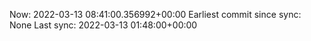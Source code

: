 Now: 2022-03-13 08:41:00.356992+00:00 Earliest commit since sync: None Last sync: 2022-03-13 01:48:00+00:00
